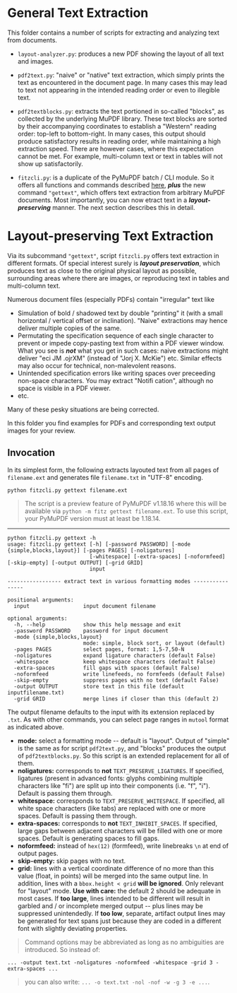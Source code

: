 # General Text Extraction
This folder contains a number of scripts for extracting and analyzing text from documents.

* `layout-analyzer.py`: produces a new PDF showing the layout of all text and images.

* `pdf2text.py`: "naive" or "native" text extraction, which simply prints the text as encountered in the document page. In many cases this may lead to text not appearing in the intended reading order or even to illegible text.

* `pdf2textblocks.py`: extracts the text portioned in so-called "blocks", as collected by the underlying MuPDF library. These text blocks are sorted by their accompanying coordinates to establish a "Western" reading order: top-left to bottom-right. In many cases, this output should produce satisfactory results in reading order, while maintaining a high extraction speed. There are however cases, where this expectation cannot be met. For example, multi-column text or text in tables will not show up satisfactorily.

* `fitzcli.py`: is a duplicate of the PyMuPDF batch / CLI module. So it offers all functions and commands described [here](https://pymupdf.readthedocs.io/en/latest/module.html), **_plus_** the new command `"gettext"`, which offers text extraction from arbitrary MuPDF documents. Most importantly, you can now etract text in a **_layout-preserving_** manner. The next section describes this in detail.

# Layout-preserving Text Extraction

Via its subcommand `"gettext"`, script `fitzcli.py` offers text extraction in different formats. Of special interest surely is **_layout preservation_**, which produces text as close to the original physical layout as possible, surrounding areas where there are images, or reproducing text in tables and multi-column text.

Numerous document files (especially PDFs) contain "irregular" text like
* Simulation of bold / shadowed text by double "printing" it (with a small horizontal / vertical offset or inclination). "Naive" extractions may hence deliver multiple copies of the same.
* Permutating the specification sequence of each single character to prevent or impede copy-pasting text from within a PDF viewer window. What you see is **_not_** what you get in such cases: naive extractions might deliver "eci JM .ojrXM" (instead of "Jorj X. McKie") etc. Similar effects may also occur for technical, non-malevolent reasons.
* Unintended specification errors like writing spaces over preceeding non-space characters. You may extract "Notifi cation", although no space is visible in a PDF viewer.
* etc.

Many of these pesky situations are being corrected.

In this folder you find examples for PDFs and corresponding text output images for your review.

## Invocation

In its simplest form, the following extracts layouted text from all pages of `filename.ext` and generates file `filename.txt` in "UTF-8" encoding.

`python fitzcli.py gettext filename.ext`

> The script is a preview feature of PyMuPDF v1.18.16 where this will be available via `python -m fitz gettext filename.ext`. To use this script, your PyMuPDF version must at least be 1.18.14.

---------------------------------------

```
python fitzcli.py gettext -h
usage: fitzcli.py gettext [-h] [-password PASSWORD] [-mode {simple,blocks,layout}] [-pages PAGES] [-noligatures]
                          [-whitespace] [-extra-spaces] [-noformfeed] [-skip-empty] [-output OUTPUT] [-grid GRID]
                          input

----------------- extract text in various formatting modes ----------------

positional arguments:
  input                 input document filename

optional arguments:
  -h, --help            show this help message and exit
  -password PASSWORD    password for input document
  -mode {simple,blocks,layout}
                        mode: simple, block sort, or layout (default)
  -pages PAGES          select pages, format: 1,5-7,50-N
  -noligatures          expand ligature characters (default False)
  -whitespace           keep whitespace characters (default False)
  -extra-spaces         fill gaps with spaces (default False)
  -noformfeed           write linefeeds, no formfeeds (default False)
  -skip-empty           suppress pages with no text (default False)
  -output OUTPUT        store text in this file (default inputfilename.txt)
  -grid GRID            merge lines if closer than this (default 2)
```

The output filename defaults to the input with its extension replaced by ``.txt``.
As with other commands, you can select page ranges in ``mutool`` format as indicated above.

* **mode:** select a formatting mode -- default is "layout". Output of "simple" is the same as for script `pdf2text.py`, and "blocks" produces the output of `pdf2textblocks.py`. So this script is an extended replacement for all of them.
* **noligatures:** corresponds to **not** `TEXT_PRESERVE_LIGATURES`. If specified, ligatures (present in advanced fonts: glyphs combining multiple characters like "fi") are split up into their components (i.e. "f", "i"). Default is passing them through.
* **whitespace:** corresponds to `TEXT_PRESERVE_WHITESPACE`. If specified, all white space characters (like tabs) are replaced with one or more spaces. Default is passing them through.
* **extra-spaces:**  corresponds to **not** `TEXT_INHIBIT_SPACES`. If specified, large gaps between adjacent characters will be filled with one or more spaces. Default is generating spaces to fill gaps.
* **noformfeed:**  instead of ``hex(12)`` (formfeed), write linebreaks ``\n`` at end of output pages.
* **skip-empty:**  skip pages with no text.
* **grid:** lines with a vertical coordinate difference of no more than this value (float, in points) will be merged into the same output line. In addition, lines with a ``bbox.height < grid`` **will be ignored**. Only relevant for "layout" mode. **Use with care:** the default 2 should be adequate in most cases. If **too large**, lines intended to be different will result in garbled and / or incomplete merged output -- plus lines may be suppressed unintendedly. If **too low**, separate, artifact output lines may be generated for text spans just because they are coded in a different font with slightly deviating properties.

> Command options may be abbreviated as long as no ambiguities are introduced. So instead of:
```
... -output text.txt -noligatures -noformfeed -whitespace -grid 3 -extra-spaces ...
```
> you can also write: ``... -o text.txt -nol -nof -w -g 3 -e ...``.

